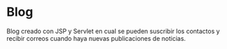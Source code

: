 Blog
====

Blog creado con JSP y Servlet en cual se pueden suscribir los contactos y recibir correos cuando haya nuevas publicaciones de noticias.
